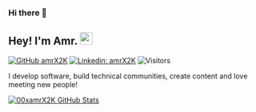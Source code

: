 ### Hi there 👋

## Hey! I'm Amr. <img src="https://media.giphy.com/media/hvRJCLFzcasrR4ia7z/giphy.gif" width="25px">

[![GitHub amrX2K](https://img.shields.io/github/followers/amrX2K?label=follow&style=social)](https://github.com/amrX2K)
[![Linkedin: amrX2K](https://img.shields.io/badge/daoudieh-blue?style=flat-square&logo=Linkedin&logoColor=white&link=https://www.linkedin.com/in/amrsorour/)](https://www.linkedin.com/in/amrsorour/)
![Visitors](https://visitor-badge.glitch.me/badge?page_id=00xamrx2k&left_color=gray&right_color=blue)
  
I develop software, build technical communities, create content and love meeting new people!


[![00xamrX2K GitHub Stats](https://github-readme-stats.vercel.app/api?username=amrX2K&hide=issues&count_private=true&show_icons=true&theme=calm)](https://github.com/amrX2K/github-readme-stats)


<!--👇🏻 If you like what I do, support me by buying me a [Coffee](https://www.buymeacoffee.com/amrx)
<a href="https://www.buymeacoffee.com/amrx" target="_blank"><img src="https://cdn.buymeacoffee.com/buttons/v2/default-white.png" alt="Buy Me A Book" width="120" ></a>-->


<!--
**amrX2K/amrX2K** is a ✨ _special_ ✨ repository because its `README.md` (this file) appears on your GitHub profile.

Here are some ideas to get you started:

- 🔭 I’m currently working on ...
- 🌱 I’m currently learning ...
- 👯 I’m looking to collaborate on ...
- 🤔 I’m looking for help with ...
- 💬 Ask me about ...
- 📫 How to reach me: ...
- 😄 Pronouns: ...
- ⚡ Fun fact: ...
-->
